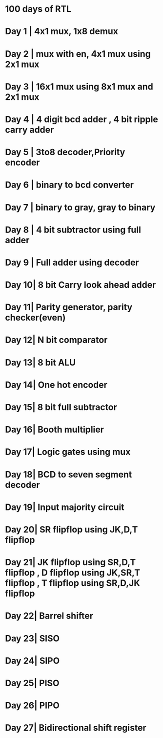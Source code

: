# 100 days of RTL
# Day 1 | 4x1 mux, 1x8 demux 
# Day 2 | mux with en, 4x1 mux using 2x1 mux 
# Day 3 | 16x1 mux using 8x1 mux and 2x1 mux
# Day 4 | 4 digit bcd adder , 4 bit ripple carry adder
# Day 5 | 3to8 decoder,Priority encoder
# Day 6 | binary to bcd converter
# Day 7 | binary to gray, gray to binary
# Day 8 | 4 bit subtractor using full adder
# Day 9 | Full adder using decoder
# Day 10| 8 bit Carry look ahead adder
# Day 11| Parity generator, parity checker(even)
# Day 12| N bit comparator
# Day 13| 8 bit ALU
# Day 14| One hot encoder
# Day 15| 8 bit full subtractor
# Day 16| Booth multiplier
# Day 17| Logic gates using mux
# Day 18| BCD to seven segment decoder
# Day 19| Input majority circuit
# Day 20| SR flipflop using JK,D,T flipflop
# Day 21| JK flipflop using SR,D,T flipflop , D flipflop using JK,SR,T flipflop , T flipflop using SR,D,JK flipflop
# Day 22| Barrel shifter
# Day 23| SISO
# Day 24| SIPO
# Day 25| PISO
# Day 26| PIPO
# Day 27| Bidirectional shift register






